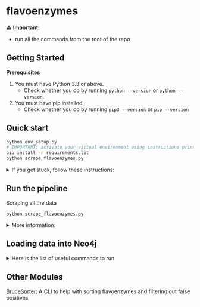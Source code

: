 # flavoenzymes

⚠️ __Important__:
- run all the commands from the root of the repo

## Getting Started
**Prerequisites**
1. You must have Python 3.3 or above.
    - Check whether you do by running `python --version` or `python --version`.
1. You must have pip installed.
   - Check whether you do by running `pip3 --version` or `pip --version`

## Quick start
```sh
python env_setup.py
# IMPORTANT: activate your virtual environment using instructions printed from the command above
pip install -r requirements.txt
python scrape_flavoenzymes.py
```

<details><summary>If you get stuck, follow these instructions:</summary>

**Virtual environment setup**
1. Create virtual environment.
    - `python modules/helpers/env_setup.py`
1. Activate the virtual environment
    > if you don't, all packages will be installed to your global environment, if you are ok with that, skip this step
    - On MacOS or Linux run:
        - `source flav_env/bin/activate`
    - On Windows run:
        - `flav_env\Scripts\activate.bat`
1. Install dependancies within the environment.
    - `pip install -r requirements.txt`
</details>

## Run the pipeline
Scraping all the data

```python scrape_flavoenzymes.py```

<details><summary>More information:</summary>

- This will try to scrape all the information from all the websites that have been configured. 
- If existing file is found in `./export/scraped_flavoenzymes.json` the programm will only update it if new entries will be found.
- Inside the `modules/scrapers` you can find `blacklist.csv` and `whitelist.csv`. These files allow you to add some enzymes that should be always skipped or always fetched. Try using this approach before harcoding something in the code.
</details>


## Loading data into Neo4j

<details>
<summary>Here is the list of useful commands to run</summary>

## Importing files

#### Create from URL
```
WITH "https://raw.githubusercontent.com/supervanya/flavoenzymes/master/export/kegg.json" AS url
```

#### Create from local file
```
WITH "kegg.json" AS url
```


#### Create from JSON
if creating from a local file replace link with file name and place file within import folder of Neo4j
```
WITH "https://raw.githubusercontent.com/supervanya/flavoenzymes/master/export/kegg.json" AS url
CALL apoc.load.json(url) YIELD value AS enzymes
UNWIND keys(enzymes) AS enzName
	MERGE (e:Enzyme {name: enzName})
    
    FOREACH (subsName in enzymes[enzName].SUBSTRATE | 
    	MERGE (s:Substrate {name: subsName})
        MERGE (s)<-[:binds]-(e)
    )
    
    FOREACH (prodName in enzymes[enzName].PRODUCT |
    	MERGE (p:Product {name: prodName})
        MERGE (p)<-[:releases]-(e)
    )
```

## Queries

#### Show all nodes (this will limit to 300 or your settings)    
```
MATCH (n) return n
```

#### 25 enzymes with anything they bind 
```
MATCH (n:Enzyme) 
RETURN (n)-[:binds]->()
LIMIT 25
```

#### 25 enzymes with anything they bind and release 
```
MATCH (n)
RETURN ()<-[:releases]-(n)-[:binds]->() 
LIMIT 25
```

#### Specific enzyme with all links
```
MATCH p=(e:Enzyme)-->()
WHERE e.ec="ec:1.2.99.7" 
RETURN p
```

```
MATCH (e:Enzyme)
MATCH path = (e)-[]->(s:Substrate)
RETURN path;
```
</details>   


## Other Modules
[BruceSorter:](modules/bruce_sorter/README.md) A CLI to help with sorting flavoenzymes and filtering out false positives
